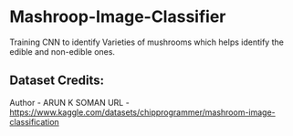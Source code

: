 # Mashroop-Image-Classifier
Training CNN to identify Varieties of mushrooms which helps identify the edible and non-edible ones.

## Dataset Credits:
Author - ARUN K SOMAN
URL - https://www.kaggle.com/datasets/chipprogrammer/mashroom-image-classification
